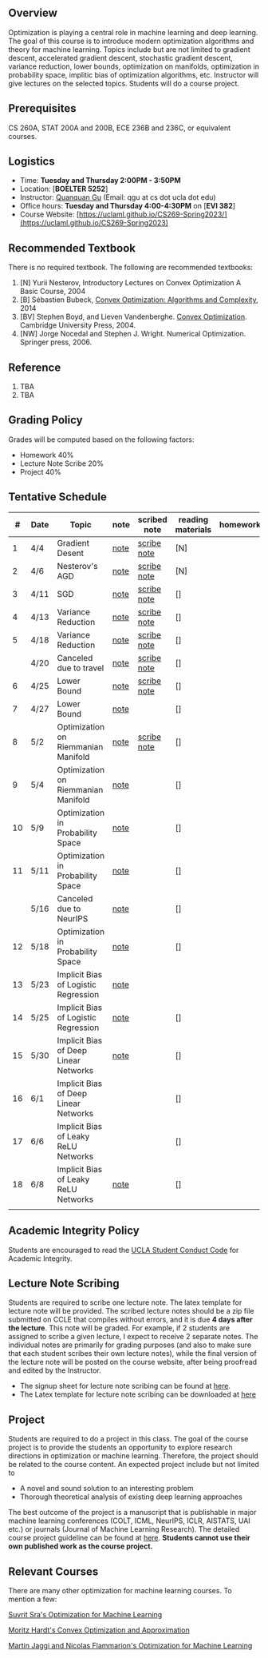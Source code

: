 


## Overview

Optimization is playing a central role in machine learning and deep learning. The goal of this course is to introduce modern optimization algorithms and theory for machine learning. Topics include but are not limited to gradient descent, accelerated gradient descent, stochastic gradient descent, variance reduction, lower bounds, optimization on manifolds, optimization in probability space, implitic bias of optimization algorithms, etc. Instructor will give lectures on the selected topics. Students will do a course project.

## Prerequisites
CS 260A, STAT 200A and 200B, ECE 236B and 236C, or equivalent courses.

## Logistics

<!--University of California, Los Angeles  -->

- Time: **Tuesday and Thursday 2:00PM - 3:50PM**
- Location: [**BOELTER 5252**]
- Instructor: [Quanquan Gu](http://web.cs.ucla.edu/~qgu/) (Email: qgu at cs dot ucla dot edu)   
- Office hours: **Tuesday and Thursday 4:00-4:30PM** on [**EVI 382**]
- Course Website: [https://uclaml.github.io/CS269-Spring2023/](https://uclaml.github.io/CS269-Spring2023)

## Recommended Textbook

There is no required textbook. The following are recommended textbooks:

1. [N] Yurii Nesterov, Introductory Lectures on Convex Optimization
A Basic Course, 2004
2. [B] Sébastien Bubeck, [Convex Optimization: Algorithms and Complexity](https://arxiv.org/abs/1405.4980), 2014 
3. [BV] Stephen Boyd, and Lieven Vandenberghe. [Convex Optimization](https://web.stanford.edu/~boyd/cvxbook/bv_cvxbook.pdf). Cambridge University Press, 2004. 
4. [NW] Jorge Nocedal and Stephen J. Wright. Numerical Optimization. Springer press, 2006. 

## Reference

1. TBA
1. TBA
	


## Grading Policy
 
Grades will be computed based on the following factors:

- Homework 40%
- Lecture Note Scribe 20%
- Project 40%

## Tentative Schedule


| # | Date  | Topic  | note | scribed note | reading materials  | homework |
|----|----|----|----|----|----|----|
| 1 | 4/4 | Gradient Desent  | [note]() | [scribe note]() | [N] ||
| 2 | 4/6 | Nesterov's AGD | [note]() | [scribe note]() | [N] ||
| 3 | 4/11 | SGD | [note]() | [scribe note]() | [] |
| 4 | 4/13 | Variance Reduction| [note]() |  [scribe note]()| [] ||
| 5 | 4/18 | Variance Reduction | [note]() | [scribe note]() | [] ||
|  | 4/20 | Canceled due to travel| [note]() | [scribe note]()| [] ||
| 6 | 4/25 | Lower Bound | [note]()| [scribe note]() | [] | |
| 7 | 4/27 | Lower Bound | [note]() |  | [] ||
| 8 | 5/2 | Optimization on Riemmanian Manifold | [note]() | [scribe note]() | []  ||
| 9 | 5/4 | Optimization on Riemmanian Manifold |[note]() | | [] ||
| 10 | 5/9 | Optimization in Probability Space |[note]() | | [] | |
| 11 | 5/11 | Optimization in Probability Space | [note]() | | [] ||
|  | 5/16 | Canceled due to NeurIPS | [note]() |  | [] ||
| 12 | 5/18 | Optimization in Probability Space | [note]() | | [] ||
| 13 | 5/23 | Implicit Bias of Logistic Regression | [note]() | |  ||
| 14 | 5/25 | Implicit Bias of Logistic Regression | [note]() | | [] ||
| 15 | 5/30 | Implicit Bias of Deep Linear Networks | [note]() | | [] ||
| 16 | 6/1 | Implicit Bias of Deep Linear Networks |  | | [] ||
| 17 | 6/6 | Implicit Bias of Leaky ReLU Networks |  | | [] ||
| 18 | 6/8 | Implicit Bias of Leaky ReLU Networks | [note]() | | [] ||
|  |  |  |  | |  ||

## Academic Integrity Policy

Students are encouraged to read the [UCLA Student Conduct Code](https://www.deanofstudents.ucla.edu/Individual-Student-Code) for Academic Integrity. 


## Lecture Note Scribing

Students are required to scribe one lecture note. The latex template for lecture note will be provided. The scribed lecture notes should be a zip file submitted on CCLE that compiles without errors, and it is due **4 days after the lecture**. This note will be graded. For example, if 2 students are assigned to scribe a given lecture, I expect to receive 2 separate notes. The individual notes are primarily for grading purposes (and also to make sure that each student scribes their own lecture notes), while the final version of the lecture note will be posted on the course website, after being proofread and edited by the Instructor. 

- The signup sheet for lecture note scribing can be found at [here](https://docs.google.com/spreadsheets/d/1arM8H_YvK1FDNrOXGnLWGUOpbj7-h1NwfILUI__v_GA/edit?usp=sharing).
- The Latex template for lecture note scribing can be downloaded at [here](https://www.dropbox.com/s/dfsdcpszv0hwwh4/lecture%20scribing%20template.zip?dl=0)


## Project

Students are required to do a project in this class. The goal of the course project is to provide the students an opportunity to explore research directions in optimization or machine learning. Therefore, the project should be related to the course content. An expected project include but not limited to

- A novel and sound solution to an interesting problem
- Thorough theoretical analysis of existing deep learning approaches

The best outcome of the project is a manuscript that is publishable in major machine learning conferences (COLT, ICML, NeurIPS, ICLR, AISTATS, UAI etc.) or journals (Journal of Machine Learning Research). The detailed course project guideline can be found at [here](https://www.dropbox.com/s/8yeic1gsv9rl9c6/Course%20project.pdf?dl=0). **Students cannot use their own published work as the course project.**


## Relevant Courses

There are many other optimization for machine learning courses. To mention a few:

[Suvrit Sra's Optimization for Machine Learning](https://optml.mit.edu/teach/6881/)

[Moritz Hardt's Convex Optimization and Approximation](https://ee227c.github.io)

[Martin Jaggi and Nicolas Flammarion's Optimization for Machine Learning](https://github.com/epfml/OptML_course)


